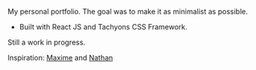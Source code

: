 My personal portfolio. The goal was to make it as minimalist as possible. 
- Built with React JS and Tachyons CSS Framework.



Still a work in progress.


Inspiration:
[Maxime](https://maximeheckel.com) and [Nathan](https://nathanthomas.dev)